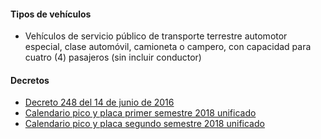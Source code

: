 #### Tipos de vehículos

- Vehículos de servicio público de transporte terrestre automotor especial, clase automóvil, camioneta o campero, con capacidad para cuatro (4) pasajeros (sin incluir conductor)

#### Decretos

- [Decreto 248 del 14 de junio de 2016](http://www.alcaldiabogota.gov.co/sisjur/normas/Norma1.jsp?i=66359)
- [Calendario pico y placa primer semestre 2018 unificado](/bogota/calendario-pico-y-placa-primer-semestre-2018-unificado.pdf)
- [Calendario pico y placa segundo semestre 2018 unificado](/bogota/calendario-pico-y-placa-segundo-semestre-2018-unificado.pdf)

